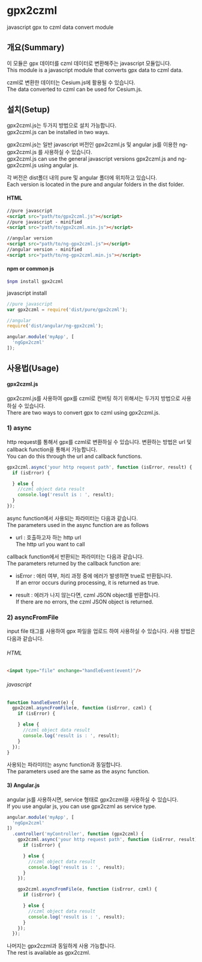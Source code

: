 gpx2czml
====

javascript gpx to czml data convert module

개요(Summary)
----

이 모듈은 gpx 데이터를 czml 데이터로 변환해주는 javascript 모듈입니다.<br/>
This module is a javascript module that converts gpx data to czml data.

czml로 변환한 데이터는 Cesium.js에 활용될 수 있습니다.<br/>
The data converted to czml can be used for Cesium.js.

설치(Setup)
----
gpx2czml.js는 두가지 방법으로 설치 가능합니다.<br/>
gpx2czml.js can be installed in two ways.

gpx2czml.js는 일반 javascript 버전인 gpx2czml.js 및 angular js를 이용한 ng-gpx2czml.js 를 사용하실 수 있습니다.<br/>
gpx2czml.js can use the general javascript versions gpx2czml.js and ng-gpx2czml.js using angular js.

각 버전은 dist폴더 내의 pure 및 angular 폴더에 위치하고 있습니다.<br/>
Each version is located in the pure and angular folders in the dist folder.

#### HTML
```html
//pure javascript
<script src="path/to/gpx2czml.js"></script>
//pure javascript - minified
<script src="path/to/gpx2czml.min.js"></script>

//angular version
<script src="path/to/ng-gpx2czml.js"></script>
//angular version - minified
<script src="path/to/ng-gpx2czml.min.js"></script>
```

#### npm or common js

```bash
$npm install gpx2czml
```

javascript install

```js
//pure javascript
var gpx2czml = require('dist/pure/gpx2czml');

//angular
require('dist/angular/ng-gpx2czml');

angular.module('myApp', [
  'ngGpx2czml'
]);
```

사용법(Usage)
----

#### gpx2czml.js

gpx2czml.js를 사용하여 gpx를 czml로 컨버팅 하기 위해서는 두가지 방법으로 사용하실 수 있습니다.<br/>
There are two ways to convert gpx to czml using gpx2czml.js.

### 1) async

http request를 통해서 gpx를 czml로 변환하실 수 있습니다. 변환하는 방법은 url 및 callback function을 통해서 가능합니다.<br/>
You can do this through the url and callback functions.

```js
gpx2czml.async('your http request path', function (isError, result) {
  if (isError) {

  } else {
    //czml object data result
    console.log('result is : ', result);
  }
});
```

async function에서 사용되는 파라미터는 다음과 같습니다.<br/>
The parameters used in the async function are as follows

- url : 호출하고자 하는 http url<br/>
The http url you want to call

callback function에서 반환되는 파라미터는 다음과 같습니다.<br/>
The parameters returned by the callback function are:

- isError : 에러 여부, 처리 과정 중에 에러가 발생하면 true로 반환됩니다.<br/>
If an error occurs during processing, it is returned as true.

- result : 에러가 나지 않는다면, czml JSON object를 반환합니다.<br/>
If there are no errors, the czml JSON object is returned.

### 2) asyncFromFile

input file 태그를 사용하여 gpx 파일을 업로드 하여 사용하실 수 있습니다. 사용 방법은 다음과 같습니다.

###### HTML
```html
<input type="file" onchange="handleEvent(event)"/>
```

###### javascript

```js
function handleEvent(e) {
  gpx2czml.asyncFromFile(e, function (isError, czml) {
    if (isError) {

    } else {
      //czml object data result
      console.log('result is : ', result);
    }
  });
}
```

사용되는 파라미터는 async function과 동일합니다.<br/>
The parameters used are the same as the async function.

#### 3) Angular.js

angular js를 사용하시면, service 형태로 gpx2czml을 사용하실 수 있습니다.<br/>
If you use angular js, you can use gpx2czml as service type.

```js
angular.module('myApp', [
  'ngGpx2czml'
])
  .controller('myController', function (gpx2czml) {
    gpx2czml.async('your http request path', function (isError, result) {
      if (isError) {

      } else {
        //czml object data result
        console.log('result is : ', result);
      }
    });

    gpx2czml.asyncFromFile(e, function (isError, czml) {
      if (isError) {

      } else {
        //czml object data result
        console.log('result is : ', result);
      }
    });
  });
```

나머지는 gpx2czml과 동일하게 사용 가능합니다.<br/>
The rest is available as gpx2czml.
